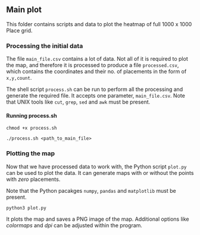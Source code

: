 ## Main plot

This folder contains scripts and data to plot the heatmap of full 1000 x 1000 Place grid.

### Processing the initial data

The file `main_file.csv` contains a lot of data. Not all of it is required to plot the map, and therefore it is processed to produce a file `processed.csv`, which contains the coordinates and their no. of placements in the form of `x,y,count`.

The shell script `process.sh` can be run to perform all the processing and generate the required file. It accepts one parameter, `main_file.csv`. Note that UNIX tools like `cut`, `grep`, `sed` and `awk` must be present. 

#### Running process.sh

    chmod +x process.sh
    
    ./process.sh <path_to_main_file>

### Plotting the map

Now that we have processed data to work with, the Python script `plot.py` can be used to plot the data. It can generate maps with or without the points with *zero* placements.

Note that the Python pacakges `numpy`, `pandas` and `matplotlib` must be present.

    python3 plot.py
    
It plots the map and saves a PNG image of the map. Additional options like *colormaps* and *dpi* can be adjusted within the program.
